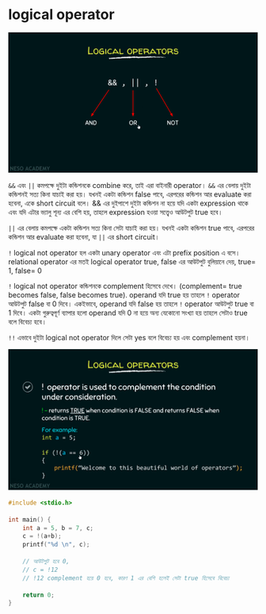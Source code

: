 # logical operator

![](../.gitbook/assets/logical-op.png)

`&&` এবং `||` কমপক্ষে দুইটা কন্ডিশনকে combine করে, তাই এরা বাইনারী operator। `&&` এর বেলায় দুইটা কন্ডিশনই সত্য কিনা যাচাই করা হয়। যখনই একটা কন্ডিশন false পাবে, এরপরের কন্ডিশন আর evaluate করা হবেনা, একে short circuit বলে। && এর দুইপাশে দুইটা কন্ডিশন না হয়ে যদি একটা expression থাকে এবং যদি এটার ভ্যালু শূন্য এর বেশি হয়, তাহলে expression হওয়া সত্ত্বেও আউটপুট true হবে।&#x20;

&#x20;`||` এর বেলায় কমপক্ষে একটা কন্ডিশন সত্য কিনা সেটা যাচাই করা হয়। যখনই একটা কন্ডিশন true পাবে, এরপরের কন্ডিশন আর evaluate করা হবেনা, যা  `||` এর short circuit।

`!` logical not operator হল একটা unary operator এবং এটা prefix position এ বসে। relational operator এর মতই logical operator true, false এর আউটপুট বুলিয়ানে  দেয়, true= 1, false= 0

`!` logical not operator  কন্ডিশনকে complement হিসেবে দেখে। (complement= true becomes false, false becomes true). operand যদি true হয় তাহলে `!` operator আউটপুট  false বা 0 দিবে। একইভাবে, operand যদি false হয় তাহলে `!` operator আউটপুট  true বা 1 দিবে। একটা গুরুত্বপূর্ণ ব্যাপার হলো  operand যদি 0 না হয়ে অন্য যেকোনো সংখ্যা হয় তাহলে সেটাও true বলে বিবেচ্য হবে।&#x20;

`!!` এভাবে দুইটা logical not operator দিলে সেটা yes বলে বিবেচ্য হয় এবং complement হয়না।

![](../.gitbook/assets/not-op.png)

```c
#include <stdio.h>

int main() {
    int a = 5, b = 7, c;
    c = !(a+b);
    printf("%d \n", c);
    
    // আউটপুট হবে 0,
    // c = !12
    // !12 complement হয়ে 0 হবে, কারণ 1 এর বেশি হলেই সেটা true হিসেবে বিবেচ্য 
    
    return 0;
}
```

